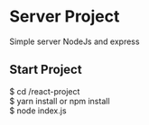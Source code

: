 # Server Project
Simple server NodeJs and express

## Start Project
$ cd /react-project<br />
$ yarn install or npm install<br />
$ node index.js




